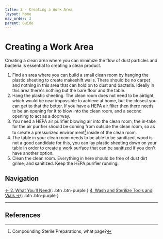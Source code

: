 ```yaml
---
title: 3 - Creating a Work Area
layout: home
nav_order: 3
parent: Guide
---
```


# Creating a Work Area

Creating a clean area where you can minimize the flow of dust particles and bacteria is essential to creating a clean product.

1. Find an area where you can build a small clean room by hanging the plastic sheeting to create makeshift walls. There should be no carpet and nothing in this area that can hold on to dust and bacteria. Ideally in this area there's nothing but the bare floor and the table.
2. Hang the plastic sheeting. The clean room does not need to be airtight, which would be near impossible to achieve at home, but the closest you can get to that the better. If you have a HEPA air filter then there needs to be an opening for it to blow into the clean room, and a second opening to act as a doorway.
3. You need a HEPA air purifier blowing air into the clean room, the in-take for the air purifier should be coming from outside the clean room, so as to create a pressurized environment[^1] inside of the clean room.
4. The table in your clean room needs to be able to be sanitized, wood is not a good candidate for this, you can lay plastic sheeting down on your table in order to create a work surface that can be sanitized if you don't have another option.
5. Clean the clean room. Everything in here should be free of dust dirt grime, and sanitized. Keep the HEPA purifier running.

## Navigation

[&larr; 2. What You'll Need]{: .btn .btn-purple }
[4. Wash and Sterilize Tools and Vials &rarr;]{: .btn .btn-purple }

---

## References

[^1]: Compounding Sterile Preparations, what page?

[&larr; 2. What You'll Need]: /guides/2_what_you_need
[4. Wash and Sterilize Tools and Vials &rarr;]: /guides/4_wash_sterilize
